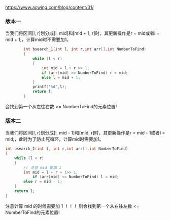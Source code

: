 https://www.acwing.com/blog/content/31/

### 版本一

当我们将区间[l, r]划分成[l, mid]和[mid + 1, r]时，其更新操作是r = mid或者l = mid + 1;，计算mid时不需要加1。

```cpp
        int bsearch_1(int l, int r,int arr[],int NumberToFind)
        {
            while (l < r)
            {
                int mid = l + r >> 1;
                if (arr[mid] >= NumberToFind) r = mid;
                else l = mid + 1;
            }
            printf("%d",l);
            return l;
        }
```
会找到第一个从左往右数 >= NumberToFind的元素位置!

### 版本二

当我们将区间[l, r]划分成[l, mid - 1]和[mid, r]时，其更新操作是r = mid - 1或者l = mid;，此时为了防止死循环，计算mid时需要加1。

```cpp
int bsearch_1(int l, int r,int arr[],int NumberToFind)
{
    while (l < r)
    {
        // 注意 mid 要加 1
        int mid = l + r + 1>> 1;
            if (arr[mid] <= NumberToFind) l = mid;
        else r = mid - 1;
    }
    return l;
}
```

注意计算 mid 的时候需要加 1 ！！！
则会找到第一个从右往左数 <= NumberToFind的元素位置!
